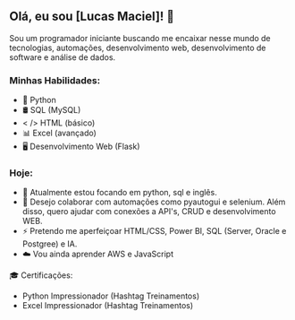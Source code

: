 ## Olá, eu sou [Lucas Maciel]! 👋

Sou um programador iniciante buscando me encaixar nesse mundo de tecnologias, automações, desenvolvimento web, desenvolvimento de software e análise de dados.

### Minhas Habilidades:
- 🐍 Python 
- 🛢️ SQL (MySQL)
- < /> HTML (básico)
- 📊 Excel (avançado)
- 🖥️ Desenvolvimento Web (Flask)

### Hoje:
- 🌱 Atualmente estou focando em python, sql e inglês.
- 👯 Desejo colaborar com automações como pyautogui e selenium. Além disso, quero ajudar com conexões a API's, CRUD e desenvolvimento WEB.
- ⚡ Pretendo me aperfeiçoar HTML/CSS, Power BI, SQL (Server, Oracle e Postgree) e IA.
- ☁️ Vou ainda aprender AWS e JavaScript

🎓 Certificações: 
- Python Impressionador (Hashtag Treinamentos)
- Excel Impressionador (Hashtag Treinamentos)
